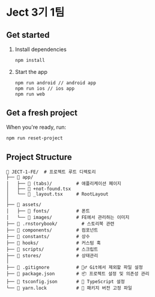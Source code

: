 # Ject 3기 1팀

## Get started

1. Install dependencies

   ```bash
   npm install
   ```

2. Start the app

   ```bash
   npm run android // android app
   npm run ios // ios app
   npm run web
   ```

## Get a fresh project

When you're ready, run:

```bash
npm run reset-project
```

## Project Structure

```
📂 JECT-1-FE/  # 프로젝트 루트 디렉토리
├── 📂 app/
│   ├── 📂 (tabs)/         # 애플리케이션 페이지
│   ├── 📜 +not-found.tsx
│   └── 📜 _layout.tsx     # RootLayout
│
├── 📂 assets/
│   ├── 📂 fonts/          # 폰트
│   └── 📂 images/         # FE에서 관리하는 이미지
├── 📂 .rnstorybook/         # 스토리북 관련
├── 📂 components/         # 컴포넌트
├── 📂 constants/          # 상수
├── 📂 hooks/              # 커스텀 훅
├── 📂 scripts/            # 스크립트
├── 📂 stores/             # 상태관리
│
├── 📜 .gitignore          # 🙅‍♂️ Git에서 제외할 파일 설정
├── 📜 package.json        # 📦 프로젝트 설정 및 의존성 관리
├── 📜 tsconfig.json       # 🔧 TypeScript 설정
└── 📜 yarn.lock           # 📌 패키지 버전 고정 파일
```